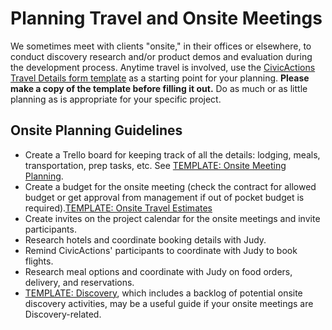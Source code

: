# Planning Travel and Onsite Meetings

We sometimes meet with clients "onsite," in their offices or elsewhere, to conduct discovery research and/or product demos and evaluation during the development process. Anytime travel is involved, use the [CivicActions Travel Details form template](https://docs.google.com/forms/d/19rqLkEh1xzjpri-vfN68xxmXvfcb5ThmmzJu1I6YYnM/edit) as a starting point for your planning. **Please make a copy of the template before filling it out.** Do as much or as little planning as is appropriate for your specific project.

## Onsite Planning Guidelines

* Create a Trello board for keeping track of all the details: lodging, meals, transportation, prep tasks, etc. See [TEMPLATE: Onsite Meeting Planning](https://trello.com/b/bAaDzP0s/template-onsite-meeting-planning).
* Create a budget for the onsite meeting (check the contract for allowed budget or get approval from management if out of pocket budget is required).[TEMPLATE: Onsite Travel Estimates](https://docs.google.com/spreadsheets/d/1dMNIFuhIeDMtqyp5oYpsLrXO9CVRZ-5ooPoR54doW7U/edit?usp=drive_web&ouid=103893616702532363241)
* Create invites on the project calendar for the onsite meetings and invite participants.
* Research hotels and coordinate booking details with Judy.
* Remind CivicActions' participants to coordinate with Judy to book flights.
* Research meal options and coordinate with Judy on food orders, delivery, and reservations.
* [TEMPLATE: Discovery](https://trello.com/b/TtMYHp1i/template-discovery), which includes a backlog of potential onsite discovery activities, may be a useful guide if your onsite meetings are Discovery-related.
